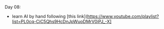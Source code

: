 Day 08:

- learn AI by hand following [this link](https://www.youtube.com/playlist?list=PL0cq-CiC5Qhs9HcDnJpWuoDMrV0iPJ_-X]
